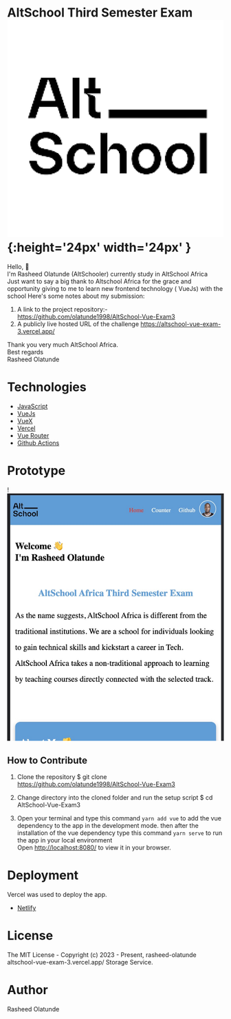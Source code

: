 # AltSchool Third Semester Exam ![Minion](/src/assets/altschool.png){:height='24px' width='24px' }

Hello, 👋 \
I'm Rasheed Olatunde (AltSchooler) currently study in AltSchool Africa\
Just want to say a big thank to Altschool Africa  for the grace and opportunity giving to me to learn new frontend technology ( VueJs) with the school
Here's some notes about my submission:

1. A link to the project repository:-  https://github.com/olatunde1998/AltSchool-Vue-Exam3
2.  A publicly live hosted URL of the challenge https://altschool-vue-exam-3.vercel.app/

Thank you very much AltSchool Africa.\
Best regards\
Rasheed Olatunde


# Technologies 
 + [JavaScript](https://javascript.info/) 
 + [VueJs](https://vuejs.org/) 
 + [VueX](https://vuex.vuejs.org/)
 + [Vercel](https://vercel.com/dashboard) 
 + [Vue Router](https://router.vuejs.org/) 
 + [Github Actions](https://docs.github.com/en/actions/) 

# Prototype
!![Minion](/src/assets/project-img.jpeg)
 
## How to Contribute

1. Clone the repository 
$ git clone https://github.com/olatunde1998/AltSchool-Vue-Exam3

2. Change directory into the cloned folder and run the setup script
$ cd AltSchool-Vue-Exam3

3. Open your terminal and type this command `yarn add vue` to add the vue dependency to the app in the development mode. then after the installation of the vue dependency type this command  `yarn serve` to run the app in your local environment \
Open [http://localhost:8080/](http://localhost:8080/) to view it in your browser.


# Deployment
Vercel was used to deploy the app. 
 + [Netlify](https://vercel.com/dashboard)

# License
The MIT License - Copyright (c) 2023 - Present, rasheed-olatunde altschool-vue-exam-3.vercel.app/  Storage Service.

# Author
Rasheed Olatunde
